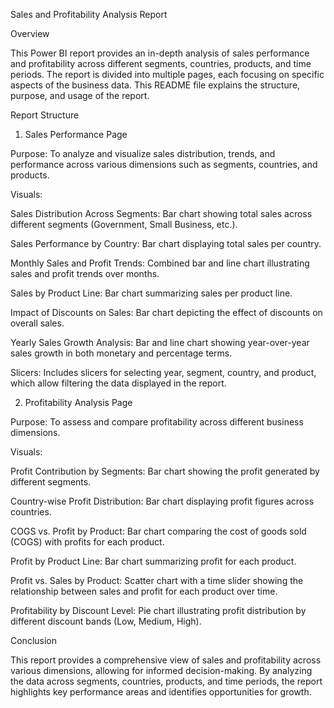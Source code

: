 
Sales and Profitability Analysis Report

Overview

This Power BI report provides an in-depth analysis of sales performance and profitability across different segments, countries, products, and time periods. The report is divided into multiple pages, each focusing on specific aspects of the business data. This README file explains the structure, purpose, and usage of the report.

Report Structure

1. Sales Performance Page

Purpose: To analyze and visualize sales distribution, trends, and performance across various dimensions such as segments, countries, and products.

Visuals:

Sales Distribution Across Segments: Bar chart showing total sales across different segments (Government, Small Business, etc.).

Sales Performance by Country: Bar chart displaying total sales per country.

Monthly Sales and Profit Trends: Combined bar and line chart illustrating sales and profit trends over months.

Sales by Product Line: Bar chart summarizing sales per product line.

Impact of Discounts on Sales: Bar chart depicting the effect of discounts on overall sales.

Yearly Sales Growth Analysis: Bar and line chart showing year-over-year sales growth in both monetary and percentage terms.

Slicers: Includes slicers for selecting year, segment, country, and product, which allow filtering the data displayed in the report.

2. Profitability Analysis Page
 
Purpose: To assess and compare profitability across different business dimensions.

Visuals:

Profit Contribution by Segments: Bar chart showing the profit generated by different segments.

Country-wise Profit Distribution: Bar chart displaying profit figures across countries.

COGS vs. Profit by Product: Bar chart comparing the cost of goods sold (COGS) with profits for each product.

Profit by Product Line: Bar chart summarizing profit for each product.

Profit vs. Sales by Product: Scatter chart with a time slider showing the relationship between sales and profit for each product over time.

Profitability by Discount Level: Pie chart illustrating profit distribution by different discount bands (Low, Medium, High).

Conclusion

This report provides a comprehensive view of sales and profitability across various dimensions, allowing for informed decision-making. By analyzing the data across segments, countries, products, and time periods, the report highlights key performance areas and identifies opportunities for growth.



